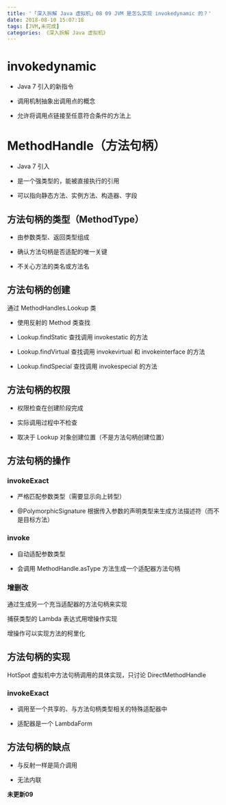 ```yaml
---
title: '「深入拆解 Java 虚拟机」08 09 JVM 是怎么实现 invokedynamic 的？'
date: 2018-08-10 15:07:18
tags: [JVM,未完成]
categories: 《深入拆解 Java 虚拟机》
---
```


# invokedynamic

- Java 7 引入的新指令

- 调用机制抽象出调用点的概念

- 允许将调用点链接至任意符合条件的方法上

# MethodHandle（方法句柄）

- Java 7 引入

- 是一个强类型的，能被直接执行的引用

- 可以指向静态方法、实例方法、构造器、字段

## 方法句柄的类型（MethodType）

- 由参数类型、返回类型组成

- 确认方法句柄是否适配的唯一关键

- 不关心方法的类名或方法名

## 方法句柄的创建

通过 MethodHandles.Lookup 类

- 使用反射的 Method 类查找

- Lookup.findStatic 查找调用 invokestatic 的方法

- Lookup.findVirtual 查找调用 invokevirtual 和 invokeinterface 的方法

- Lookup.findSpecial 查找调用 invokespecial 的方法

## 方法句柄的权限

- 权限检查在创建阶段完成

- 实际调用过程中不检查

- 取决于 Lookup 对象创建位置（不是方法句柄创建位置）

## 方法句柄的操作

### invokeExact

- 严格匹配参数类型（需要显示向上转型）

- @PolymorphicSignature 根据传入参数的声明类型来生成方法描述符（而不是目标方法）

### invoke

- 自动适配参数类型

- 会调用 MethodHandle.asType 方法生成一个适配器方法句柄

### 增删改

通过生成另一个充当适配器的方法句柄来实现

捕获类型的 Lambda 表达式用增操作实现

增操作可以实现方法的柯里化

## 方法句柄的实现

HotSpot 虚拟机中方法句柄调用的具体实现，只讨论 DirectMethodHandle

### invokeExact

- 调用至一个共享的、与方法句柄类型相关的特殊适配器中

- 适配器是一个 LambdaForm

## 方法句柄的缺点

- 与反射一样是简介调用

- 无法内联

**未更新09**